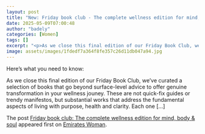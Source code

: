 ```yaml
---
layout: post
title: "New: Friday book club - The complete wellness edition for mind, body & soul"
date: 2025-05-09T07:00:48
author: "badely"
categories: [Women]
tags: []
excerpt: "<p>As we close this final edition of our Friday Book Club, we&#8217;ve curated a selection of books that go beyond surface-level advice to offer genui"
image: assets/images/1fdedf7a364f8fe357c26d11db047a94.jpg
---
```


Here’s what you need to know: <p>As we close this final edition of our Friday Book Club, we&#8217;ve curated a selection of books that go beyond surface-level advice to offer genuine transformation in your wellness jouney. These are not quick-fix guides or trendy manifestos, but substantial works that address the fundamental aspects of living with purpose, health and clarity. Each one [&#8230;]</p>
<p>The post <a href="https://emirateswoman.com/friday-book-club-wellness-mind-body-soul/" rel="nofollow">Friday book club: The complete wellness edition for mind, body &#038; soul</a> appeared first on <a href="https://emirateswoman.com" rel="nofollow">Emirates Woman</a>.</p>

